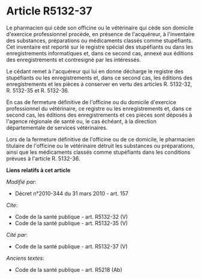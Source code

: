 # Article R5132-37

Le pharmacien qui cède son officine ou le vétérinaire qui cède son domicile d'exercice professionnel procède, en présence de
l'acquéreur, à l'inventaire des substances, préparations ou médicaments classés comme stupéfiants. Cet inventaire est reporté
sur le registre spécial des stupéfiants ou dans les enregistrements informatiques et, dans ce second cas, annexé aux éditions
des enregistrements et contresigné par les intéressés. 

Le cédant remet à l'acquéreur qui lui en donne décharge le registre des stupéfiants ou les enregistrements et, dans ce second
cas, les éditions des enregistrements et les pièces à conserver en vertu des articles R. 5132-32, R. 5132-35 et R. 5132-36. 

En cas de fermeture définitive de l'officine ou du domicile d'exercice professionnel du vétérinaire, ce registre ou les
enregistrements et, dans ce second cas, les éditions des enregistrements et ces pièces sont déposés à l'agence régionale de
santé ou, le cas échéant, à la direction départementale de services vétérinaires. 

Lors de la fermeture définitive de l'officine ou de ce domicile, le pharmacien titulaire de l'officine ou le vétérinaire
détruit les substances ou préparations, ainsi que les médicaments classés comme stupéfiants dans les conditions prévues à
l'article R. 5132-36.

**Liens relatifs à cet article**

_Modifié par_:

  - Décret n°2010-344 du 31 mars 2010 - art. 157

_Cite_:

  - Code de la santé publique - art. R5132-32 (V)
  - Code de la santé publique - art. R5132-35 (V)

_Cité par_:

  - Code de la santé publique - art. R5132-37 (V)

_Anciens textes_:

  - Code de la santé publique - art. R5218 (Ab)

